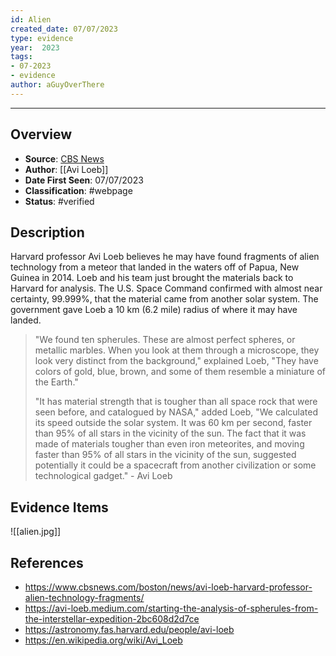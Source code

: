 ```yaml
---
id: Alien
created_date: 07/07/2023
type: evidence
year:  2023
tags:
- 07-2023
- evidence
author: aGuyOverThere
---
```


----

## Overview

- **Source**: [CBS News](https://www.cbsnews.com/boston/news/avi-loeb-harvard-professor-alien-technology-fragments/)
- **Author**: [[Avi Loeb]]
- **Date First Seen**: 07/07/2023
- **Classification**:  #webpage
- **Status**: #verified 

## Description

Harvard professor Avi Loeb believes he may have found fragments of alien technology from a meteor that landed in the waters off of Papua, New Guinea in 2014. Loeb and his team just brought the materials back to Harvard for analysis. The U.S. Space Command confirmed with almost near certainty, 99.999%, that the material came from another solar system. The government gave Loeb a 10 km (6.2 mile) radius of where it may have landed.

> "We found ten spherules. These are almost perfect spheres, or metallic marbles. When you look at them through a microscope, they look very distinct from the background," explained Loeb, "They have colors of gold, blue, brown, and some of them resemble a miniature of the Earth."
> 
> "It has material strength that is tougher than all space rock that were seen before, and catalogued by NASA," added Loeb, "We calculated its speed outside the solar system. It was 60 km per second, faster than 95% of all stars in the vicinity of the sun. The fact that it was made of materials tougher than even iron meteorites, and moving faster than 95% of all stars in the vicinity of the sun, suggested potentially it could be a spacecraft from another civilization or some technological gadget." - Avi Loeb

## Evidence Items

![[alien.jpg]]

## References

- https://www.cbsnews.com/boston/news/avi-loeb-harvard-professor-alien-technology-fragments/
- https://avi-loeb.medium.com/starting-the-analysis-of-spherules-from-the-interstellar-expedition-2bc608d2d7ce
- https://astronomy.fas.harvard.edu/people/avi-loeb
- https://en.wikipedia.org/wiki/Avi_Loeb

